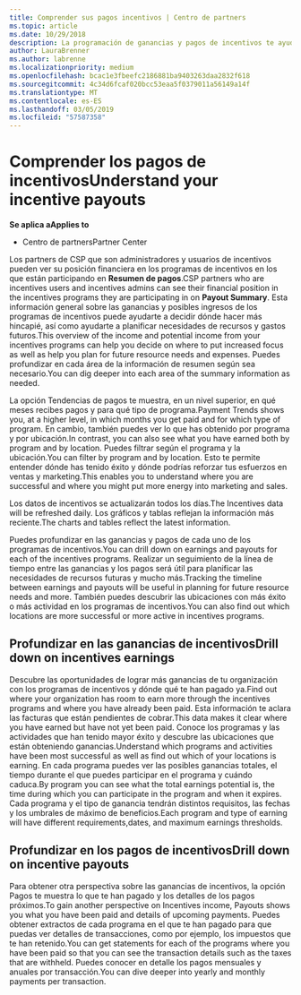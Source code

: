 ```yaml
---
title: Comprender sus pagos incentivos | Centro de partners
ms.topic: article
ms.date: 10/29/2018
description: La programación de ganancias y pagos de incentivos te ayudará a planificar con vistas al futuro.
author: LauraBrenner
ms.author: labrenne
ms.localizationpriority: medium
ms.openlocfilehash: bcac1e3fbeefc2186881ba9403263daa2832f618
ms.sourcegitcommit: 4c34d6fcaf020bcc53eaa5f0379011a56149a14f
ms.translationtype: MT
ms.contentlocale: es-ES
ms.lasthandoff: 03/05/2019
ms.locfileid: "57587358"
---
```

# <a name="understand-your-incentive-payouts"></a><span data-ttu-id="edeb0-103">Comprender los pagos de incentivos</span><span class="sxs-lookup"><span data-stu-id="edeb0-103">Understand your incentive payouts</span></span>

<span data-ttu-id="edeb0-104">**Se aplica a**</span><span class="sxs-lookup"><span data-stu-id="edeb0-104">**Applies to**</span></span>

-  <span data-ttu-id="edeb0-105">Centro de partners</span><span class="sxs-lookup"><span data-stu-id="edeb0-105">Partner Center</span></span>


<span data-ttu-id="edeb0-106">Los partners de CSP que son administradores y usuarios de incentivos pueden ver su posición financiera en los programas de incentivos en los que están participando en **Resumen de pagos**.</span><span class="sxs-lookup"><span data-stu-id="edeb0-106">CSP partners who are incentives users and incentives admins can see their financial position in the incentives programs they are participating in on **Payout Summary**.</span></span> <span data-ttu-id="edeb0-107">Esta información general sobre las ganancias y posibles ingresos de los programas de incentivos puede ayudarte a decidir dónde hacer más hincapié, así como ayudarte a planificar necesidades de recursos y gastos futuros.</span><span class="sxs-lookup"><span data-stu-id="edeb0-107">This overview of the income and potential income from your incentives programs can help you decide on where to put increased focus as well as help you plan for future resource needs and expenses.</span></span> <span data-ttu-id="edeb0-108">Puedes profundizar en cada área de la información de resumen según sea necesario.</span><span class="sxs-lookup"><span data-stu-id="edeb0-108">You can dig deeper into each area of the summary information as needed.</span></span> 

<span data-ttu-id="edeb0-109">La opción Tendencias de pagos te muestra, en un nivel superior, en qué meses recibes pagos y para qué tipo de programa.</span><span class="sxs-lookup"><span data-stu-id="edeb0-109">Payment Trends shows you, at a higher level, in which months you get paid and for which type of program.</span></span> <span data-ttu-id="edeb0-110">En cambio, también puedes ver lo que has obtenido por programa y por ubicación.</span><span class="sxs-lookup"><span data-stu-id="edeb0-110">In contrast, you can also see what you have earned both by program and by location.</span></span> <span data-ttu-id="edeb0-111">Puedes filtrar según el programa y la ubicación.</span><span class="sxs-lookup"><span data-stu-id="edeb0-111">You can filter by program and by location.</span></span> <span data-ttu-id="edeb0-112">Esto te permite entender dónde has tenido éxito y dónde podrías reforzar tus esfuerzos en ventas y marketing.</span><span class="sxs-lookup"><span data-stu-id="edeb0-112">This enables you to understand where you are successful and where you might put more energy into marketing and sales.</span></span>

<span data-ttu-id="edeb0-113">Los datos de incentivos se actualizarán todos los días.</span><span class="sxs-lookup"><span data-stu-id="edeb0-113">The Incentives data will be refreshed daily.</span></span> <span data-ttu-id="edeb0-114">Los gráficos y tablas reflejan la información más reciente.</span><span class="sxs-lookup"><span data-stu-id="edeb0-114">The charts and tables reflect the latest information.</span></span>

<span data-ttu-id="edeb0-115">Puedes profundizar en las ganancias y pagos de cada uno de los programas de incentivos.</span><span class="sxs-lookup"><span data-stu-id="edeb0-115">You can drill down on earnings and payouts for each of the incentives programs.</span></span> <span data-ttu-id="edeb0-116">Realizar un seguimiento de la línea de tiempo entre las ganancias y los pagos será útil para planificar las necesidades de recursos futuras y mucho más.</span><span class="sxs-lookup"><span data-stu-id="edeb0-116">Tracking the timeline between earnings and payouts will be useful in planning for future resource needs and more.</span></span> <span data-ttu-id="edeb0-117">También puedes descubrir las ubicaciones con más éxito o más actividad en los programas de incentivos.</span><span class="sxs-lookup"><span data-stu-id="edeb0-117">You can also find out which locations are more successful or more active in incentives programs.</span></span> 

## <a name="drill-down-on-incentives-earnings"></a><span data-ttu-id="edeb0-118">Profundizar en las ganancias de incentivos</span><span class="sxs-lookup"><span data-stu-id="edeb0-118">Drill down on incentives earnings</span></span>
<span data-ttu-id="edeb0-119">Descubre las oportunidades de lograr más ganancias de tu organización con los programas de incentivos y dónde qué te han pagado ya.</span><span class="sxs-lookup"><span data-stu-id="edeb0-119">Find out where your organization has room to earn more through the incentives programs and where you have already been paid.</span></span> <span data-ttu-id="edeb0-120">Esta información te aclara las facturas que están pendientes de cobrar.</span><span class="sxs-lookup"><span data-stu-id="edeb0-120">This data makes it clear where you have earned but have not yet been paid.</span></span>  <span data-ttu-id="edeb0-121">Conoce los programas y las actividades que han tenido mayor éxito y descubre las ubicaciones que están obteniendo ganancias.</span><span class="sxs-lookup"><span data-stu-id="edeb0-121">Understand which programs and activities have been most successful as well as find out which of your locations is earning.</span></span> <span data-ttu-id="edeb0-122">En cada programa puedes ver las posibles ganancias totales, el tiempo durante el que puedes participar en el programa y cuándo caduca.</span><span class="sxs-lookup"><span data-stu-id="edeb0-122">By program you can see what the total earnings potential is, the time during which you can participate in the program and when it expires.</span></span> <span data-ttu-id="edeb0-123">Cada programa y el tipo de ganancia tendrán distintos requisitos, las fechas y los umbrales de máximo de beneficios.</span><span class="sxs-lookup"><span data-stu-id="edeb0-123">Each program and type of earning will have different requirements,dates, and maximum earnings thresholds.</span></span> 

## <a name="drill-down-on-incentive-payouts"></a><span data-ttu-id="edeb0-124">Profundizar en los pagos de incentivos</span><span class="sxs-lookup"><span data-stu-id="edeb0-124">Drill down on incentive payouts</span></span>
<span data-ttu-id="edeb0-125">Para obtener otra perspectiva sobre las ganancias de incentivos, la opción Pagos te muestra lo que te han pagado y los detalles de los pagos próximos.</span><span class="sxs-lookup"><span data-stu-id="edeb0-125">To gain another perspective on Incentives income, Payouts shows you what you have been paid and details of upcoming payments.</span></span> <span data-ttu-id="edeb0-126">Puedes obtener extractos de cada programa en el que te han pagado para que puedas ver detalles de transacciones, como por ejemplo, los impuestos que te han retenido.</span><span class="sxs-lookup"><span data-stu-id="edeb0-126">You can get statements for each of the programs where you have been paid so that you can see the transaction details such as the taxes that are withheld.</span></span> <span data-ttu-id="edeb0-127">Puedes conocer en detalle los pagos mensuales y anuales por transacción.</span><span class="sxs-lookup"><span data-stu-id="edeb0-127">You can dive deeper into yearly and monthly payments per transaction.</span></span>